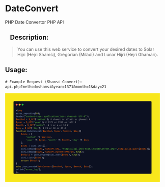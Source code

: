 # DateConvert
PHP Date Convertor PHP API
<h2><a id="user-content-bots-an-introduction-for-developers" class="anchor" aria-hidden="true" href="#bots-an-introduction-for-developers"><svg class="octicon octicon-link" viewBox="0 0 16 16" version="1.1" width="16" height="16" aria-hidden="true"></svg></a>Description:</h2>
<blockquote>
You can use this web service to convert your desired dates to Solar Hijri (Hejri Shamsi), Gregorian (Miladi) and Lunar Hijri (Hejri Ghamari).</p>
</blockquote>

<h2>Usage:</h2>

```
# Example Request (Shamsi Convert):
api.php?method=shamsi&year=1371&month=1&day=21
```
<div style="display:flex;">
 <img align="center" src="https://raw.githubusercontent.com/iNeoTeam/DateConvert/main/DateConvert-Image.png" />
 </div>
